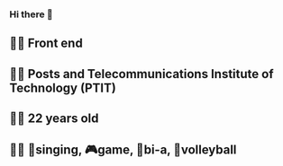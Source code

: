 ### Hi there 👋
## 👨‍💻 Front end
## 👨‍🎓 Posts and Telecommunications Institute of Technology (PTIT)
## 👱‍♂️ 22 years old 
## 🏃‍♂️ 🎤singing, 🎮game, 🎱bi-a, 🏀volleyball


<!--
**phuoctai12t/phuoctai12t** is a ✨ _special_ ✨ repository because its `README.md` (this file) appears on your GitHub profile.

Here are some ideas to get you started:

- 🔭 I’m currently working on ...
- 🌱 I’m currently learning ...
- 👯 I’m looking to collaborate on ...
- 🤔 I’m looking for help with ...
- 💬 Ask me about ...
- 📫 How to reach me: ...
- 😄 Pronouns: ...
- ⚡ Fun fact: ...
-->
